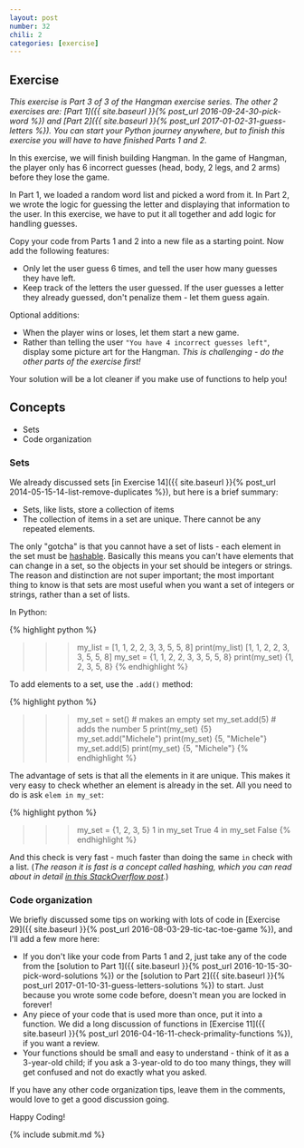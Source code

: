 ```yaml
---
layout: post
number: 32
chili: 2
categories: [exercise]
---
```


## Exercise

_This exercise is Part 3 of 3 of the Hangman exercise series. The other 2 exercises are: [Part 1]({{ site.baseurl }}{% post_url 2016-09-24-30-pick-word %}) and [Part 2]({{ site.baseurl }}{% post_url 2017-01-02-31-guess-letters %}). You can start your Python journey anywhere, but to finish this exercise you will have to have finished Parts 1 and 2._

In this exercise, we will finish building Hangman. In the game of Hangman, the player only has 6 incorrect guesses (head, body, 2 legs, and 2 arms) before they lose the game.

In Part 1, we loaded a random word list and picked a word from it. In Part 2, we wrote the logic for guessing the letter and displaying that information to the user. In this exercise, we have to put it all together and add logic for handling guesses.

Copy your code from Parts 1 and 2 into a new file as a starting point. Now add the following features:

* Only let the user guess 6 times, and tell the user how many guesses they have left.
* Keep track of the letters the user guessed. If the user guesses a letter they already guessed, don't penalize them - let them guess again.

Optional additions:

* When the player wins or loses, let them start a new game.
* Rather than telling the user `"You have 4 incorrect guesses left"`, display some picture art for the Hangman. _This is challenging - do the other parts of the exercise first!_

Your solution will be a lot cleaner if you make use of functions to help you!

## Concepts

* Sets
* Code organization

### Sets

We already discussed sets [in Exercise 14]({{ site.baseurl }}{% post_url 2014-05-15-14-list-remove-duplicates %}), but here is a brief summary:

* Sets, like lists, store a collection of items
* The collection of items in a set are unique. There cannot be any repeated elements.

The only "gotcha" is that you cannot have a set of lists - each element in the set must be [hashable](https://docs.python.org/3.6/glossary.html#term-hashable). Basically this means you can't have elements that can change in a set, so the objects in your set should be integers or strings. The reason and distinction are not super important; the most important thing to know is that sets are most useful when you want a set of integers or strings, rather than a set of lists.

In Python:

{% highlight python %}
>>> my_list = [1, 1, 2, 2, 3, 3, 5, 5, 8]
>>> print(my_list)
[1, 1, 2, 2, 3, 3, 5, 5, 8]
>>> my_set = {1, 1, 2, 2, 3, 3, 5, 5, 8}
>>> print(my_set)
{1, 2, 3, 5, 8}
{% endhighlight %}

To add elements to a set, use the `.add()` method:

{% highlight python %}
>>> my_set = set()  # makes an empty set
>>> my_set.add(5)  # adds the number 5
>>> print(my_set)
{5}
>>> my_set.add("Michele")
>>> print(my_set)
{5, "Michele"}
>>> my_set.add(5)
>>> print(my_set)
{5, "Michele"}
{% endhighlight %}

The advantage of sets is that all the elements in it are unique. This makes it very easy to check whether an element is already in the set. All you need to do is ask `elem in my_set`:

{% highlight python %}
>>> my_set = {1, 2, 3, 5}
>>> 1 in my_set
True
>>> 4 in my_set
False
{% endhighlight %}

And this check is very fast - much faster than doing the same `in` check with a list. (_The reason it is fast is a concept called hashing, which you can read about in detail [in this StackOverflow post](http://stackoverflow.com/questions/3949310/how-is-set-implemented)._)

### Code organization

We briefly discussed some tips on working with lots of code in [Exercise 29]({{ site.baseurl }}{% post_url 2016-08-03-29-tic-tac-toe-game %}), and I'll add a few more here:

* If you don't like your code from Parts 1 and 2, just take any of the code from the [solution to Part 1]({{ site.baseurl }}{% post_url 2016-10-15-30-pick-word-solutions %}) or the [solution to Part 2]({{ site.baseurl }}{% post_url 2017-01-10-31-guess-letters-solutions %}) to start. Just because you wrote some code before, doesn't mean you are locked in forever!
* Any piece of your code that is used more than once, put it into a function. We did a long discussion of functions in [Exercise 11]({{ site.baseurl }}{% post_url 2016-04-16-11-check-primality-functions %}), if you want a review.
* Your functions should be small and easy to understand - think of it as a 3-year-old child; if you ask a 3-year-old to do too many things, they will get confused and not do exactly what you asked.

If you have any other code organization tips, leave them in the comments, would love to get a good discussion going.

Happy Coding!

{% include submit.md %}
